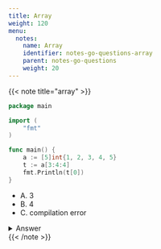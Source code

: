 ```yaml
---
title: Array
weight: 120
menu:
  notes:
    name: Array
    identifier: notes-go-questions-array
    parent: notes-go-questions
    weight: 20
---
```


{{< note title="array" >}}

```go
package main

import (
    "fmt"
)

func main() {
    a := [5]int{1, 2, 3, 4, 5}
    t := a[3:4:4]
    fmt.Println(t[0])
}
```
- A. 3
- B. 4
- C. compilation error

<details>
<summary>Answer</summary>
<pre>
<code>B
</code></pre></details>
{{< /note >}}
